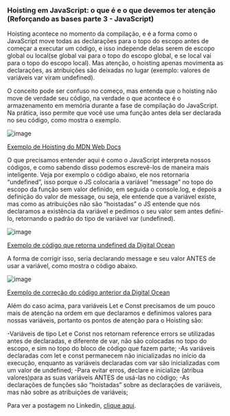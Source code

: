 ### Hoisting em JavaScript: o que é e o que devemos ter atenção (Reforçando as bases parte 3 - JavaScript)

Hoisting acontece no momento da compilação, e é a forma como o JavaScript move todas as declarações para o topo do escopo antes de começar a executar um código, e isso independe 
delas serem de escopo global ou local(se global vai para o topo do escopo global, e se local vai para o topo do escopo local). Mas atenção, o hoisting apenas movimenta as 
declarações, as atribuições são deixadas no lugar (exemplo: valores de variáveis var viram undefined).

O conceito pode ser confuso no começo, mas entenda que o hoisting não move de verdade seu código, na verdade o que acontece é o armazenamento em memória durante a fase de 
compilação do JavaScript. Na prática, isso permite que você use uma função antes dela ser declarada no seu código, como mostra o exemplo.

![image](https://user-images.githubusercontent.com/65983895/138306038-9d321753-1fa2-4d3f-8622-00b18aed4b3b.png)

[Exemplo de Hoisting do MDN Web Docs](https://developer.mozilla.org/pt-BR/docs/Glossary/Hoisting)

O que precisamos entender aqui é como o JavaScript interpreta nossos códigos, e como sabendo disso podemos escrevê-los de maneira mais inteligente. Veja por exemplo o 
código abaixo, ele nos retornaria “undefined”, isso porque o JS colocaria a variável “message” no topo do escopo da função sem valor definido, em seguida o console.log, e 
depois a definição do valor de message, ou seja, ele entende que a variável existe, mas como as atribuições não são “hoistadas” o JS entende que nós declaramos a existência da 
variável e pedimos o seu valor sem antes defini-lo, retornando o padrão do tipo de variável var (undefined).

![image](https://user-images.githubusercontent.com/65983895/138306200-95e95169-861a-4c63-b5b9-bce9592496bd.png)

[Exemplo de código que retorna undefined da Digital Ocean](https://www.digitalocean.com/community/tutorials/understanding-hoisting-in-javascript)

A forma de corrigir isso, seria declarando message e seu valor ANTES de usar a variável, como mostra o código abaixo. 

![image](https://user-images.githubusercontent.com/65983895/138306337-3f1a06d3-cb98-4ec3-8873-4cb5b6203a23.png)

[Exemplo de correção do código anterior da Digital Ocean](https://www.digitalocean.com/community/tutorials/understanding-hoisting-in-javascript)

Além do caso acima, para variáveis Let e Const precisamos de um pouco mais de atenção na ordem em que declaramos e definimos valores para nossas variáveis, portanto os pontos de 
atenção para o Hoisting são:

-Variáveis de tipo Let e Const nos retornam reference errors se utilizadas antes de declaradas, e diferente de var, não são colocadas no topo do escopo, e sim no topo do bloco de 
código que fazem parte;
-As variáveis declaradas com let e const permanecem não inicializadas no início da execução, enquanto as variáveis declaradas com var são inicializadas com um valor de undefined;
-Para evitar erros, declare e inicialize (atribua valores)para as suas variáveis ANTES de usá-las no código;
-As declarações de funções são “hoistadas” sobre as declarações de variáveis, mas não sobre as atribuições de variáveis;

Para ver a postagem no Linkedin, [clique aqui](https://www.linkedin.com/pulse/hoisting-em-javascript-o-que-%C3%A9-e-devemos-ter-aten%C3%A7%C3%A3o-refor%C3%A7ando/).

